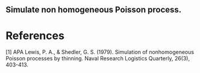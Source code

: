 Simulate non homogeneous Poisson process.
-----------------------------------------


References
==========
[1] APA	
Lewis, P. A., & Shedler, G. S. (1979). Simulation of nonhomogeneous Poisson processes by thinning. Naval Research Logistics Quarterly, 26(3), 403-413.